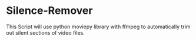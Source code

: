 # Silence-Remover
This Script will use python moviepy library with ffmpeg to automatically trim out silent sections of video files.
